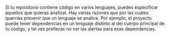 Si tu repositorio contiene código en varios lenguajes, puedes especificar aquellos que quieras analizar. Hay varias razones que por las cuales querrías prevenir que un lenguaje se analice. Por ejemplo, el proyecto puede tener dependencias en un lenguaje distinto al del cuerpo principal de tu código, y tal vez prefieras no ver las alertas para esas dependencias.

